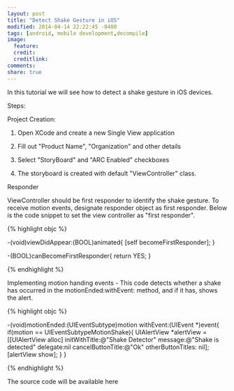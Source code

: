 ```yaml
---
layout: post
title: "Detect Shake Gesture in iOS"
modified: 2014-04-14 22:22:45 -0400
tags: [android, mobile development,decompile]
image:
  feature: 
  credit: 
  creditlink: 
comments: 
share: true
---
```


In this tutorial we will see how to detect a shake gesture in iOS devices.

Steps:

Project Creation:

1. Open XCode and create a new Single View application

2. Fill out "Product Name", "Organization" and other details

3. Select "StoryBoard" and "ARC Enabled" checkboxes

4. The storyboard is created with default "ViewController" class.


Responder

ViewController should be first responder to identify the shake gesture. To receive motion events, designate responder object as first responder. Below is the code snippet to set the view controller as "first responder".

{% highlight objc %}

-(void)viewDidAppear:(BOOL)animated{
   [self becomeFirstResponder];
}

-(BOOL)canBecomeFirstResponder{
   return YES;
}

{% endhighlight %}

Implementing motion handing events - This code detects whether a shake has occurred in the motionEnded:withEvent: method, and if it has,  shows the alert.

{% highlight objc %}

-(void)motionEnded:(UIEventSubtype)motion withEvent:(UIEvent *)event{
    if(motion == UIEventSubtypeMotionShake){
         UIAlertView *alertView = [[UIAlertView alloc] initWithTitle:@"Shake Detector" message:@"Shake is detected" delegate:nil cancelButtonTitle:@"Ok" otherButtonTitles: nil];
         [alertView show];
    }
}

{% endhighlight %}

The source code will be available here